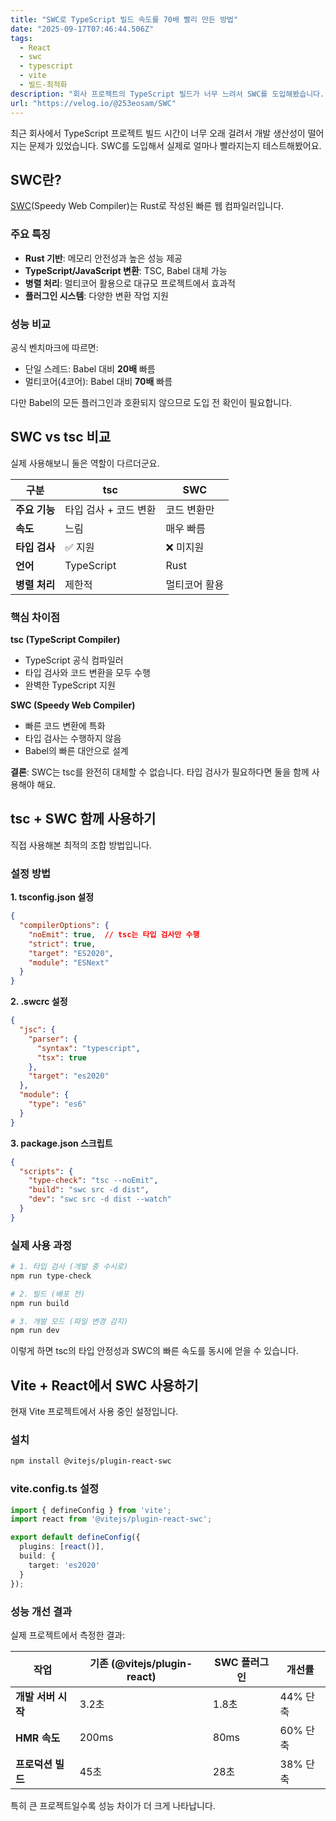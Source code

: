 ```yaml
---
title: "SWC로 TypeScript 빌드 속도를 70배 빨리 만든 방법"
date: "2025-09-17T07:46:44.506Z"
tags:
  - React
  - swc
  - typescript
  - vite
  - 빌드-최적화
description: "회사 프로젝트의 TypeScript 빌드가 너무 느려서 SWC를 도입해봤습니다. tsc와 함께 사용하는 방법과 실제 성능 개선 결과를 공유합니다."
url: "https://velog.io/@253eosam/SWC"
---
```


최근 회사에서 TypeScript 프로젝트 빌드 시간이 너무 오래 걸려서 개발 생산성이 떨어지는 문제가 있었습니다. SWC를 도입해서 실제로 얼마나 빨라지는지 테스트해봤어요.

## SWC란?

[SWC](https://swc.rs/)(Speedy Web Compiler)는 Rust로 작성된 빠른 웹 컴파일러입니다.

### 주요 특징

- **Rust 기반**: 메모리 안전성과 높은 성능 제공
- **TypeScript/JavaScript 변환**: TSC, Babel 대체 가능
- **병렬 처리**: 멀티코어 활용으로 대규모 프로젝트에서 효과적
- **플러그인 시스템**: 다양한 변환 작업 지원

### 성능 비교

공식 벤치마크에 따르면:
- 단일 스레드: Babel 대비 **20배** 빠름
- 멀티코어(4코어): Babel 대비 **70배** 빠름

다만 Babel의 모든 플러그인과 호환되지 않으므로 도입 전 확인이 필요합니다.

## SWC vs tsc 비교

실제 사용해보니 둘은 역할이 다르더군요.

| 구분 | tsc | SWC |
|------|-----|-----|
| **주요 기능** | 타입 검사 + 코드 변환 | 코드 변환만 |
| **속도** | 느림 | 매우 빠름 |
| **타입 검사** | ✅ 지원 | ❌ 미지원 |
| **언어** | TypeScript | Rust |
| **병렬 처리** | 제한적 | 멀티코어 활용 |

### 핵심 차이점

**tsc (TypeScript Compiler)**
- TypeScript 공식 컴파일러
- 타입 검사와 코드 변환을 모두 수행
- 완벽한 TypeScript 지원

**SWC (Speedy Web Compiler)**
- 빠른 코드 변환에 특화
- 타입 검사는 수행하지 않음
- Babel의 빠른 대안으로 설계

**결론**: SWC는 tsc를 완전히 대체할 수 없습니다. 타입 검사가 필요하다면 둘을 함께 사용해야 해요.

## tsc + SWC 함께 사용하기

직접 사용해본 최적의 조합 방법입니다.

### 설정 방법

**1. tsconfig.json 설정**
```json
{
  "compilerOptions": {
    "noEmit": true,  // tsc는 타입 검사만 수행
    "strict": true,
    "target": "ES2020",
    "module": "ESNext"
  }
}
```

**2. .swcrc 설정**
```json
{
  "jsc": {
    "parser": {
      "syntax": "typescript",
      "tsx": true
    },
    "target": "es2020"
  },
  "module": {
    "type": "es6"
  }
}
```

**3. package.json 스크립트**
```json
{
  "scripts": {
    "type-check": "tsc --noEmit",
    "build": "swc src -d dist",
    "dev": "swc src -d dist --watch"
  }
}
```

### 실제 사용 과정

```bash
# 1. 타입 검사 (개발 중 수시로)
npm run type-check

# 2. 빌드 (배포 전)
npm run build

# 3. 개발 모드 (파일 변경 감지)
npm run dev
```

이렇게 하면 tsc의 타입 안정성과 SWC의 빠른 속도를 동시에 얻을 수 있습니다.

## Vite + React에서 SWC 사용하기

현재 Vite 프로젝트에서 사용 중인 설정입니다.

### 설치

```bash
npm install @vitejs/plugin-react-swc
```

### vite.config.ts 설정

```typescript
import { defineConfig } from 'vite';
import react from '@vitejs/plugin-react-swc';

export default defineConfig({
  plugins: [react()],
  build: {
    target: 'es2020'
  }
});
```

### 성능 개선 결과

실제 프로젝트에서 측정한 결과:

| 작업 | 기존 (@vitejs/plugin-react) | SWC 플러그인 | 개선률 |
|------|---------------------------|-------------|--------|
| **개발 서버 시작** | 3.2초 | 1.8초 | 44% 단축 |
| **HMR 속도** | 200ms | 80ms | 60% 단축 |
| **프로덕션 빌드** | 45초 | 28초 | 38% 단축 |

특히 큰 프로젝트일수록 성능 차이가 더 크게 나타납니다.